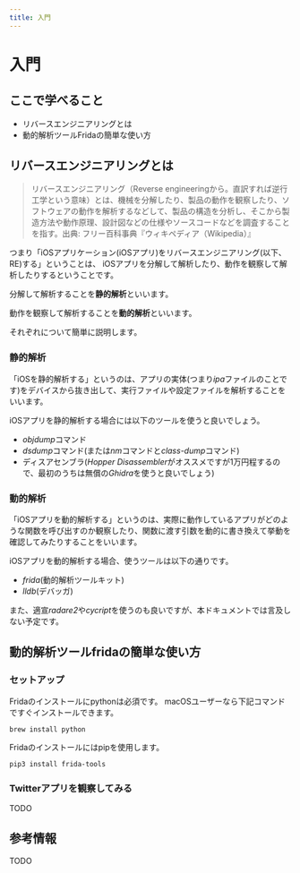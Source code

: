 ```yaml
---
title: 入門
---
```


# 入門

## ここで学べること
- リバースエンジニアリングとは
- 動的解析ツールFridaの簡単な使い方

## リバースエンジニアリングとは

>リバースエンジニアリング（Reverse engineeringから。直訳すれば逆行工学という意味）とは、機械を分解したり、製品の動作を観察したり、ソフトウェアの動作を解析するなどして、製品の構造を分析し、そこから製造方法や動作原理、設計図などの仕様やソースコードなどを調査することを指す。出典: フリー百科事典『ウィキペディア（Wikipedia）』

つまり「iOSアプリケーション(iOSアプリ)をリバースエンジニアリング(以下、RE)する」ということは、
iOSアプリを分解して解析したり、動作を観察して解析したりするということです。

分解して解析することを**静的解析**といいます。

動作を観察して解析することを**動的解析**といいます。

それぞれについて簡単に説明します。

### 静的解析
「iOSを静的解析する」というのは、アプリの実体(つまり*ipa*ファイルのことです)をデバイスから抜き出して、実行ファイルや設定ファイルを解析することをいいます。

iOSアプリを静的解析する場合には以下のツールを使うと良いでしょう。
- *objdump*コマンド
- *dsdump*コマンド(または*nm*コマンドと*class-dump*コマンド)
- ディスアセンブラ(*Hopper Disassembler*がオススメですが1万円程するので、最初のうちは無償の*Ghidra*を使うと良いでしょう)



### 動的解析
「iOSアプリを動的解析する」というのは、実際に動作しているアプリがどのような関数を呼び出すのか観察したり、関数に渡す引数を動的に書き換えて挙動を確認してみたりすることをいいます。

iOSアプリを動的解析する場合、使うツールは以下の通りです。

- *frida*(動的解析ツールキット)
- *lldb*(デバッガ)

また、適宣*radare2*や*cycript*を使うのも良いですが、本ドキュメントでは言及しない予定です。


## 動的解析ツールfridaの簡単な使い方

### セットアップ

Fridaのインストールにpythonは必須です。
macOSユーザーなら下記コマンドですぐインストールできます。

```
brew install python
```

Fridaのインストールにはpipを使用します。

```
pip3 install frida-tools
```

### Twitterアプリを観察してみる
TODO

## 参考情報
TODO